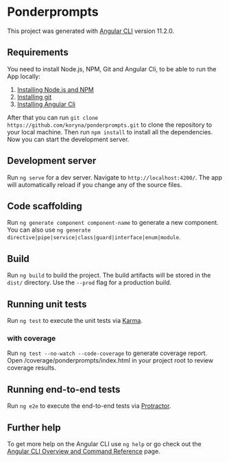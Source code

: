 # Ponderprompts

This project was generated with [Angular CLI](https://github.com/angular/angular-cli) version 11.2.0.

## Requirements
You need to install Node.js, NPM, Git and Angular Cli, to be able to run the App locally:
1. [Installing Node.js and NPM](https://docs.npmjs.com/downloading-and-installing-node-js-and-npm)
2. [Installing git](https://git-scm.com/book/en/v2/Getting-Started-Installing-Git)
3. [Installing Angular Cli](https://angular.io/cli)

After that you can run `git clone https://github.com/koryna/ponderprompts.git` to clone the repository to your local machine. 
Then run `npm install` to install all the dependencies. Now you can start the development server.

## Development server

Run `ng serve` for a dev server. Navigate to `http://localhost:4200/`. The app will automatically reload if you change any of the source files.

## Code scaffolding

Run `ng generate component component-name` to generate a new component. You can also use `ng generate directive|pipe|service|class|guard|interface|enum|module`.

## Build

Run `ng build` to build the project. The build artifacts will be stored in the `dist/` directory. Use the `--prod` flag for a production build.

## Running unit tests

Run `ng test` to execute the unit tests via [Karma](https://karma-runner.github.io).

### with coverage
Run `ng test --no-watch --code-coverage` to generate coverage report. Open /coverage/ponderprompts/index.html in your project root to review coverage results.

## Running end-to-end tests

Run `ng e2e` to execute the end-to-end tests via [Protractor](http://www.protractortest.org/).

## Further help

To get more help on the Angular CLI use `ng help` or go check out the [Angular CLI Overview and Command Reference](https://angular.io/cli) page.
